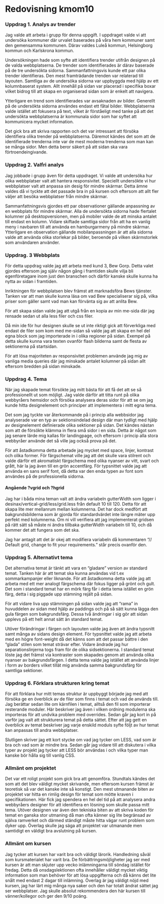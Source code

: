 ---
---
Redovisning kmom10
=========================

### Uppdrag 1. Analys av trender

Jag valde att arbeta i grupp för denna uppgift. I uppdraget valde vi att undersöka kommuner där urvalet baserades på våra hem kommuner samt den gemensamma kommunen. Därav valdes Luleå kommun, Helsingborg kommun och Karlskrona kommun.

Undersökningen hade som syfte att identifiera trender utifrån designen på de valda webbplatserna. De trender som identifierades är därav baserade på de tre undersökta sidorna. Sammanfattningsvis kunde ett par olika trender identifieras. Den mest framträdande trenden var relaterad till layouten. Samtliga av de undersöka sidorna var uppbyggda med hjälp av ett kolumnbaserat system. Allt innehåll på sidan var placerad i specifika boxar vilket bidrog till att skapa en organiserad sidan som är enkelt att navigera.

Ytterligare en trend som identifierades var avsaknaden av bilder. Generellt på de undersökta sidorna användes endast ett fåtal bilder. Webbplatserna valde istället att fokusera på text, vilket är förståeligt med tanke på att det undersökta webbplatserna är kommunala sidor som har syftet att kommunicera mycket information.

Det gick bra att skriva rapporten och det var intressant att försöka identifiera olika trender på webbplatserna. Däremot kändes det som att de identifierade trenderna inte var de mest moderna trenderna som man kan se många sidor. Men detta beror säkert på att sidan ska vara förtroendeingivande.


### Uppdrag 2. Valfri analys

Jag jobbade i grupp även för detta uppdraget. Vi valde att undersöka hur olika webbplatser valt att hantera responsivitet. Speciellt undersökte vi hur webbplatser valt att anpassa sin desig för mindre skärmar. Detta ämne valdes då vi tyckte att det passade bra in på kursen och eftersom att allt fler väljer att besöka webbplatser från mindre skärmar.

Sammanfattningsvis gjordes ett par observationer gällande anpassning av en webbplats för mindre skärmar. Alla de undersökta sidorna hade flertalet kolumner på desktopversionen, men på mobiler valde de att minska antalet till endast en kolumn. Vidare skiftade samtliga sidor från att ha en vanlig meny i navbaren till att använda en hamburgarmeny på mindre skärmar. Ytterligare en observation gällande mobilanpassningen är att alla sidorna valde att använda olika storlekar på bilder, beroende på vilken skärmstorlek som användaren använder.




### Uppdrag. 3 Webbplats

För detta uppdrag valde jag att arbeta med kund 3, Bew Gorp. Detta valet gjordes eftersom jag själv någon gång i framtiden skulle vilja bli egenföretagare inom just den branschen och därför kanske skulle kunna ha nytta av sidan i framtiden.

Inriktningen för webbplatsen blev främst att marknadsföra Bews tjänster. Tanken var att man skulle kunna läsa om vad Bew specialiserar sig på, vilka priser som gäller samt vad man kan förvänta sig av att anlita Bew.

För att skapa sidan valde jag att utgå från en kopia av min me-sida där jag rensade sedan ut alla less filer och css filer.

Då min ide för hur designen skulle se ut inte riktigt gick att förverkliga med endast de filer som kom med me-sidan så valde jag att skapa en hel del egna block som jag importerade in i olika regioner på sidan. Exempel på detta skulle kunna vara texten ovanför flash bilderna samt de flesta av sektionerna på startsidan.

För att lösa majoriteten av responsivitet problemen använde jag mig av vanliga media queries där jag minskade antalet kolumner på sidan allt eftersom bredden på sidan minskade.


### Uppdrag 4. Tema

När jag skapade temat försökte jag mitt bästa för att få det att se så professionellt ut som möjligt. Jag valde därför att titta runt på olika webbyråers hemsidor och försöka analysera deras sidor för att se om jag kunde hitta designelement och principer att implementera i mitt egna tema.

Det som jag tyckte var återkommande på i princip alla webbsidor jag analyserade var en typ av sektionsindelad design där man tydligt med hjälp av designelement definierade olika sektioner på sidan. Det kändes nästan som att de försökte klämma in flera små sidor i en sida. Detta är något som jag senare lärde mig kallas för landingpage, och eftersom i princip alla stora webbyråer använde det så ville jag också prova på det.

För att åstadkomma detta arbetade jag mycket med space, linjer, kontrast och olika former. För färgschemat ville jag att det skulle vara stilrent och valde därför ett akromatiskt färgschema med olika nyanser av vitt, svart och grått, här la jag även till en grön accentfärg. För typsnittet valde jag att använda en sans serif font, då detta var den enda typen av font som användes på de professionella sidorna.

#### Angående ?vgrid och ?hgrid

Jag har i båda mina teman valt att ändra variabeln gutterWidth som ligger i desinax/vertical-grid/less/grid.less från default 10 till 120. Detta för att skapa lite mer mellanrum mellan kolumnerna. Det har dock medfört att bakgrundsbilderna som är gjorda för standardvärdet inte längre mäter upp perfekt med kolumnerna. Om ni vill verifiera att jag implementerat gridsen på rätt sätt så måste ni ändra tillbaka gutterWidth variabeln till 10, och då kommer det att fungera som det ska.

Jag har antagit att det är okej att modifiera variabeln då kommentaren “// Default grid, change to fit your requirements.” står precis ovanför den.






### Uppdrag 5. Alternativt tema

Det alternativa temat är tänkt att vara en “gladare” version av standard temat. Tanken här är att temat ska kunna användas vid t.ex sommarkampanjer eller liknande. För att åstadkomma detta valde jag att arbeta med ett mer analogt färgschema där fokus ligger på grönt och gult. Det som i standard temat har en mörk färg får i detta tema istället en grön färg, detta i sig piggade upp stämning rejält på sidan.

För att vidare liva upp stämningen på sidan valde jag att “rama” in huvuddelen av sidan med hjälp av paddings och på så sätt kunna lägga den gula färgen som bakgrundsfärg. Dessa två ändringar i sig gör att sidan upplevs på ett helt annat sätt än standard temat.

Utöver förändringar i färgen och layouten valde jag även att ändra typsnitt samt många av sidans design element. För typsnittet valde jag att arbeta med en högre font-weight då det känns som att det passar bättre i den “glada” stilen som temat strävar efter. Vidare ändrade jag hur separationslinjerna togs fram för de olika sidsektionerna. I standard temat löste jag det främst via kontraster som skapades genom att använda olika nyanser av bakgrundsfärgen. I detta tema valde jag istället att använda linjer i form av borders vilket tillät mig använda samma bakgrundsfärg för samtliga sektioner.


### Uppdrag 6. Förklara strukturen kring temat

För att förklara hur mitt temas struktur är uppbyggt började jag med att försöka ge en överblick av de filer som finns i temat och vad de används till. Jag berättar sedan lite om kärnfilen i temat, alltså den fil som importerar resterande moduler. Här beskriver jag även i vilken ordning modulerna ska importeras för att undvika problem med overrides. Sedan går jag kort in på varför jag valt att strukturera temat på detta sättet. Efter att jag gett en överblick av temat beskriver jag varje enskild moduls syfte följt av hur temat kan anpassas till andra webbplatser.

Slutligen skriver jag ett kort stycke om vad jag tycker om LESS, vad som är bra och vad som är mindre bra. Sedan går jag vidare till att diskutera i vilka typer av projekt jag tycker att LESS bör användas i och vilka typer man kanske bör hålla sig till vanlig CSS.


### Allmänt om projektet
Det var ett roligt projekt som gick bra att genomföra. Stundtals kändes det som att det blev väldigt mycket skrivande, men eftersom kursen främst är teoretisk så var det kanske inte så konstigt. Den mest utmanande biten av projektet var hitta en rimlig design för temat som mötte kraven i specifikationen. Här fick jag spendera en hel del tid på att analysera andra webbyråers designer för att identifiera en lösning som skulle passa mitt tema. Utöver designen var även den tekniska biten av att skriva koden för temat en ganska stor utmaning då man ofta känner sig lite begränsad av själva ramverket och därmed ständigt måste hitta vägar runt problem som dyker upp. Överlag skulle jag säga att projektet var utmanande men samtidigt en väldigt bra avslutning på kursen.

### Allmänt om kursen
Jag tycker att kursen har varit bra och väldigt lärorik. Handledning såväl som kursmaterialet har varit bra. De förbättringsmöjligheter jag ser med kursen är att man skjuter upp vecko inlämningarna till söndag istället för fredag. Detta då onsdagslektionen ofta innehåller väldigt mycket viktig information som man behöver för att lösa uppgifterna och då känns det lite snålt med endast 2 dagar till inlämning. Överlag är jag väldigt nöjd med kursen, jag har lärt mig många nya saker och den har totalt ändrat sättet jag ser webbplatser. Jag skulle absolut rekommendera den här kursen till vänner/kollegor och ger den 9/10 poäng.
